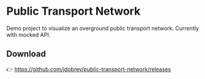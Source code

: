 # Public Transport Network

Demo project to visualize an overground public transport network. Currently with mocked API.

## Download

👉 https://github.com/jdobrev/public-transport-network/releases
